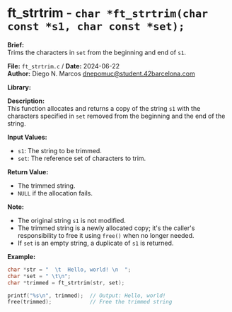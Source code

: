 # ft_strtrim - `char *ft_strtrim(char const *s1, char const *set);`

**Brief:**  
Trims the characters in `set` from the beginning and end of `s1`.

**File:** `ft_strtrim.c` / **Date:** 2024-06-22  
**Author:** Diego N. Marcos <dnepomuc@student.42barcelona.com>

**Library:**



**Description:**  
This function allocates and returns a copy of the string `s1` with the characters specified in `set` removed from the beginning and the end of the string.

**Input Values:**  
* `s1`: The string to be trimmed.
* `set`: The reference set of characters to trim.

**Return Value:**  
* The trimmed string.
* `NULL` if the allocation fails.

**Note:**  
- The original string `s1` is not modified.
- The trimmed string is a newly allocated copy; it's the caller's responsibility to free it using `free()` when no longer needed.
- If `set` is an empty string, a duplicate of `s1` is returned.

**Example:**  
```c
char *str = "  \t  Hello, world! \n  ";
char *set = " \t\n";
char *trimmed = ft_strtrim(str, set);

printf("%s\n", trimmed);  // Output: Hello, world!
free(trimmed);            // Free the trimmed string

